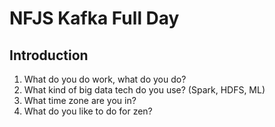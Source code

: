 # NFJS Kafka Full Day

## Introduction

1. What do you do work, what do you do?
2. What kind of big data tech do you use? (Spark, HDFS, ML)
3. What time zone are you in?
4. What do you like to do for zen? 
